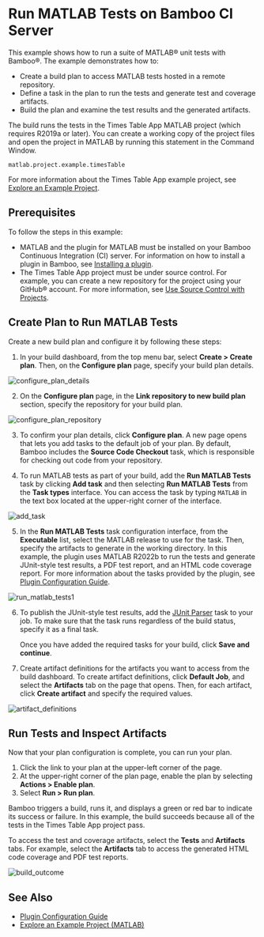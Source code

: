 # Run MATLAB Tests on Bamboo CI Server

This example shows how to run a suite of MATLAB&reg; unit tests with Bamboo&reg;. The example demonstrates how to:

* Create a build plan to access MATLAB tests hosted in a remote repository.
* Define a task in the plan to run the tests and generate test and coverage artifacts.
* Build the plan and examine the test results and the generated artifacts.

The build runs the tests in the Times Table App MATLAB project (which requires R2019a or later). You can create a working copy of the project files and open the project in MATLAB by running this statement in the Command Window.

```
matlab.project.example.timesTable
```

For more information about the Times Table App example project, see [Explore an Example Project](https://www.mathworks.com/help/matlab/matlab_prog/explore-an-example-project.html).

## Prerequisites
To follow the steps in this example:

* MATLAB and the plugin for MATLAB must be installed on your Bamboo Continuous Integration (CI) server. For information on how to install a plugin in Bamboo, see [Installing a plugin](https://confluence.atlassian.com/bamboo/installing-a-plugin-289277265.html).
* The Times Table App project must be under source control. For example, you can create a new repository for the project using your GitHub&reg; account. For more information, see [Use Source Control with Projects](https://www.mathworks.com/help/matlab/matlab_prog/use-source-control-with-projects.html).

## Create Plan to Run MATLAB Tests
Create a new build plan and configure it by following these steps:

1. In your build dashboard, from the top menu bar, select **Create > Create plan**. Then, on the **Configure plan** page, specify your build plan details.

![configure_plan_details](https://user-images.githubusercontent.com/48831250/200667816-08ba3b1a-418e-4b7c-83a6-fdbce623a2a1.png)

2. On the **Configure plan** page, in the **Link repository to new build plan** section, specify the repository for your build plan.
            
![configure_plan_repository](https://user-images.githubusercontent.com/48831250/200669112-d41d8b12-65cf-4d2a-8bf8-9bf49a1a2a6f.png)

3. To confirm your plan details, click **Configure plan**. A new page opens that lets you add tasks to the default job of your plan. By default, Bamboo includes the **Source Code Checkout** task, which is responsible for checking out code from your repository.

4. To run MATLAB tests as part of your build, add the **Run MATLAB Tests** task by clicking **Add task** and then selecting **Run MATLAB Tests** from the **Task types** interface. You can access the task by typing `MATLAB` in the text box located at the upper-right corner of the interface.

![add_task](https://user-images.githubusercontent.com/48831250/200669849-074b86a1-2459-4ed8-8c18-1e13cd36bb0a.png)

5. In the **Run MATLAB Tests** task configuration interface, from the **Executable** list, select the MATLAB release to use for the task. Then, specify the artifacts to generate in the working directory. In this example, the plugin uses MATLAB R2022b to run the tests and generate JUnit-style test results, a PDF test report, and an HTML code coverage report. For more information about the tasks provided by the plugin, see [Plugin Configuration Guide](../CONFIGDOC.md).

![run_matlab_tests1](https://user-images.githubusercontent.com/48831250/217966331-89ae63e0-f45e-4a9a-acef-9b0ff738b817.png)

6. To publish the JUnit-style test results, add the [JUnit Parser](https://confluence.atlassian.com/bamboo/junit-parser-289277056.html) task to your job. To make sure that the task runs regardless of the build status, specify it as a final task. 

   Once you have added the required tasks for your build, click **Save and continue**.

7. Create artifact definitions for the artifacts you want to access from the build dashboard. To create artifact definitions, click **Default Job**, and select the **Artifacts** tab on the page that opens. Then, for each artifact, click **Create artifact** and specify the required values. 
  
![artifact_definitions](https://user-images.githubusercontent.com/48831250/200671311-70b084ca-d401-43a3-ba6e-b9d0cdf66695.png)

## Run Tests and Inspect Artifacts
Now that your plan configuration is complete, you can run your plan.

1. Click the link to your plan at the upper-left corner of the page. 
2. At the upper-right corner of the plan page, enable the plan by selecting **Actions > Enable plan**. 
3. Select **Run > Run plan**. 

Bamboo triggers a build, runs it, and displays a green or red bar to indicate its success or failure. In this example, the build succeeds because all of the tests in the Times Table App project pass.

To access the test and coverage artifacts, select the **Tests** and **Artifacts** tabs. For example, select the **Artifacts** tab to access the generated HTML code coverage and PDF test reports. 

![build_outcome](https://user-images.githubusercontent.com/48831250/200681811-1119e3a7-07c5-49c2-a6c8-31c2a1c02cd4.png)

## See Also
* [Plugin Configuration Guide](../CONFIGDOC.md)<br/>
* [Explore an Example Project (MATLAB)](https://www.mathworks.com/help/matlab/matlab_prog/explore-an-example-project.html)
